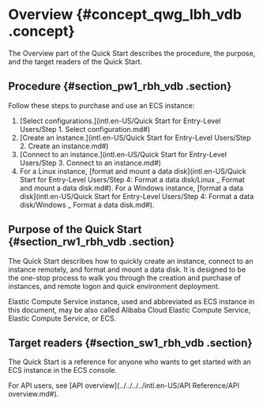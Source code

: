 # Overview {#concept_qwg_lbh_vdb .concept}

The Overview part of the Quick Start describes the procedure, the purpose, and the target readers of the Quick Start.

## Procedure {#section_pw1_rbh_vdb .section}

Follow these steps to purchase and use an ECS instance:

1.  [Select configurations.](intl.en-US/Quick Start for Entry-Level Users/Step 1. Select configuration.md#)
2.  [Create an instance.](intl.en-US/Quick Start for Entry-Level Users/Step 2. Create an instance.md#)
3.  [Connect to an instance.](intl.en-US/Quick Start for Entry-Level Users/Step 3. Connect to an instance.md#)
4.  For a Linux instance, [format and mount a data disk](intl.en-US/Quick Start for Entry-Level Users/Step 4: Format a data disk/Linux _ Format and mount a data disk.md#). For a Windows instance, [format a data disk](intl.en-US/Quick Start for Entry-Level Users/Step 4: Format a data disk/Windows _ Format a data disk.md#).

## Purpose of the Quick Start {#section_rw1_rbh_vdb .section}

The Quick Start describes how to quickly create an instance, connect to an instance remotely, and format and mount a data disk. It is designed to be the one-stop process to walk you through the creation and purchase of instances, and remote logon and quick environment deployment.

Elastic Compute Service instance, used and abbreviated as ECS instance in this document, may be also called Alibaba Cloud Elastic Compute Service, Elastic Compute Service, or ECS.

## Target readers {#section_sw1_rbh_vdb .section}

The Quick Start is a reference for anyone who wants to get started with an ECS instance in the ECS console.

For API users, see [API overview](../../../../intl.en-US/API Reference/API overview.md#).

